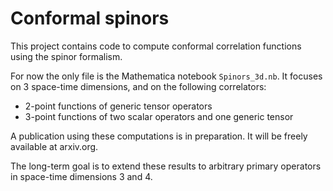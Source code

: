 # Conformal spinors

This project contains code to compute conformal correlation functions using the spinor formalism.

For now the only file is the Mathematica notebook `Spinors_3d.nb`.
It focuses on 3 space-time dimensions, and on the following correlators:
- 2-point functions of generic tensor operators
- 3-point functions of two scalar operators and one generic tensor

A publication using these computations is in preparation. It will be freely available at arxiv.org.

The long-term goal is to extend these results to arbitrary primary operators in space-time dimensions 3 and 4.

